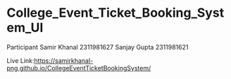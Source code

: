 ﻿# College_Event_Ticket_Booking_System_UI
 Participant Samir Khanal 2311981627
  Sanjay Gupta 2311981621

Live Link:https://samirkhanal-png.github.io/CollegeEventTicketBookingSystem/
